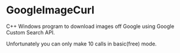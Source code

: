 # GoogleImageCurl
C++ Windows program to download images off Google using Google Custom Search API.

Unfortunately you can only make 10 calls in basic(free) mode.
